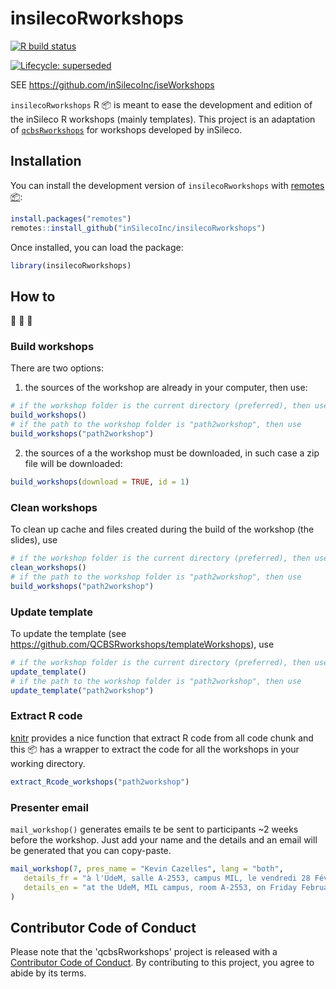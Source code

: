 # insilecoRworkshops

[![R build status](https://github.com/QCBSRworkshops/qcbsRworkshops/workflows/R-CMD-check/badge.svg)](https://github.com/QCBSRworkshops/qcbsRworkshops/actions)
<!-- badges: start -->
[![Lifecycle: superseded](https://img.shields.io/badge/lifecycle-superseded-blue.svg)](https://lifecycle.r-lib.org/articles/stages.html#superseded)
<!-- badges: end -->


SEE https://github.com/inSilecoInc/iseWorkshops




`insilecoRworkshops` R :package: is meant to ease the development and edition of the inSileco R workshops (mainly templates). This project is an adaptation of [`qcbsRworkshops`](https://github.com/QCBSRworkshops/qcbsRworkshops) for workshops developed by inSileco.


## Installation

You can install the development version of `insilecoRworkshops` with [remotes :package:](https://cran.r-project.org/web/packages/remotes/index.html):


``` r
install.packages("remotes")
remotes::install_github("inSilecoInc/insilecoRworkshops")
```

Once installed, you can load the package:

``` r
library(insilecoRworkshops)
```



## How to

:construction: :construction: :construction: 


### Build workshops

There are two options:

1. the sources of the workshop are already in your computer, then use:

``` r
# if the workshop folder is the current directory (preferred), then use
build_workshops()
# if the path to the workshop folder is "path2workshop", then use
build_workshops("path2workshop")
```

2. the sources of a the workshop must be downloaded, in such case a zip file will be downloaded:

``` r
build_workshops(download = TRUE, id = 1)
```

### Clean workshops

To clean up cache and files created during the build of the workshop (the slides), use

``` r
# if the workshop folder is the current directory (preferred), then use
clean_workshops()
# if the path to the workshop folder is "path2workshop", then use
build_workshops("path2workshop")
```

### Update template

To update the template (see https://github.com/QCBSRworkshops/templateWorkshops), use

``` r
# if the workshop folder is the current directory (preferred), then use
update_template()
# if the path to the workshop folder is "path2workshop", then use
update_template("path2workshop")
```

### Extract R code

[knitr](https://yihui.name/knitr/) provides a nice function that extract R code from all code chunk and this :package: has a wrapper to extract the code for all the workshops in your working directory.

``` r
extract_Rcode_workshops("path2workshop")
```

### Presenter email

`mail_workshop()` generates emails te be sent to participants ~2 weeks before
the workshop. Just add your name and the details and an email will be generated
that you can copy-paste.

``` r
mail_workshop(7, pres_name = "Kevin Cazelles", lang = "both",
   details_fr = "à l'UdeM, salle A-2553, campus MIL, le vendredi 28 Février 2020 de 13h à 17h",
   details_en = "at the UdeM, MIL campus, room A-2553, on Friday February 28th 2020, 1pm-5pm"
)
```


## Contributor Code of Conduct

Please note that the 'qcbsRworkshops' project is released with a [Contributor Code of Conduct](CODE_OF_CONDUCT.md). By contributing to this project, you agree to abide by its terms.
